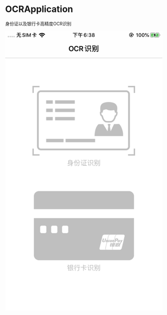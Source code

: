 # OCRApplication
 身份证以及银行卡高精度OCR识别

 ![](https://github.com/ChinaKingKong/OCRApplication/blob/master/MasterImages/P1.jpeg)
